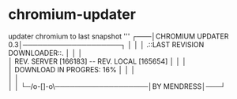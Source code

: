 chromium-updater
================

updater chromium to last snapshot
'''
  ┌───│CHROMIUM UPDATER 0.3│────────────────────┐
  │                                             │ 
  │       .::LAST REVISION DOWNLOADER::.        │ 
  │                                             │  
  │ REV. SERVER [166183] -- REV. LOCAL [165654] │ 
  │                                             │  
  │      DOWNLOAD IN PROGRES:    16%            │ 
  │                                             │  
  │                                             │  
  │                                             │ 
  └─/o-[\]-o\───────────────────│BY MENDRESS│───┘
